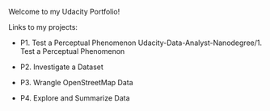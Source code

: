 Welcome to my Udacity Portfolio!

Links to my projects:
 - P1. Test a Perceptual Phenomenon
 	Udacity-Data-Analyst-Nanodegree/1. Test a Perceptual Phenomenon
 - P2. Investigate a Dataset

 - P3. Wrangle OpenStreetMap Data

 - P4. Explore and Summarize Data